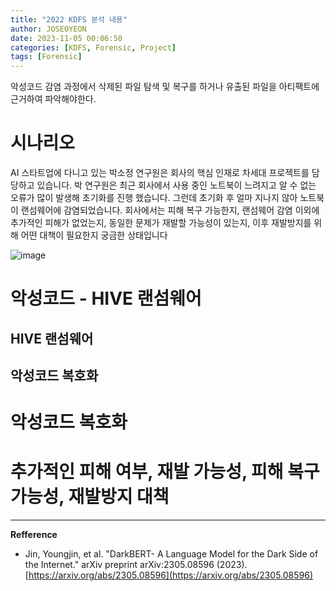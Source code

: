 ```yaml
---
title: "2022 KDFS 분석 내용"
author: JOSEOYEON
date: 2023-11-05 00:06:50
categories: [KDFS, Forensic, Project]
tags: [Forensic]
---
```


악성코드 감염 과정에서 삭제된 파일 탐색 및 복구를 하거나 유출된 파일을 아티팩트에 근거하여 파악해야한다. 

# 시나리오 

AI 스타트업에 다니고 있는 박소정 연구원은 회사의 핵심 인재로 차세대 프로젝트를 담당하고 있습니다. 박 연구원은 최근 회사에서 사용 중인 노트북이 느려지고 알 수 없는 오류가 많이 발생해 초기화를 진행 했습니다. 그런데 초기화 후 얼마 지나지 않아 노트북이 랜섬웨어에 감염되었습니다. 회사에서는 피해 복구 가능한지, 랜섬웨어 감염 이외에 추가적인 피해가 없었는지, 동일한 문제가 재발할 가능성이 있는지, 이후 재발방지를 위해 어떤 대책이 필요한지 궁금한 상태입니다


![image](https://user-images.githubusercontent.com/46625602/280478910-db8cfbb4-9519-4555-b991-de567ecfc177.png)

# 악성코드 - HIVE 랜섬웨어 
## HIVE 랜섬웨어 

## 악성코드 복호화 


# 악성코드 복호화 


# 추가적인 피해 여부, 재발 가능성, 피해 복구 가능성, 재발방지 대책

---

**Refference**

* Jin, Youngjin, et al. "DarkBERT- A Language Model for the Dark Side of the Internet." arXiv preprint arXiv:2305.08596 (2023).
[https://arxiv.org/abs/2305.08596](https://arxiv.org/abs/2305.08596)

